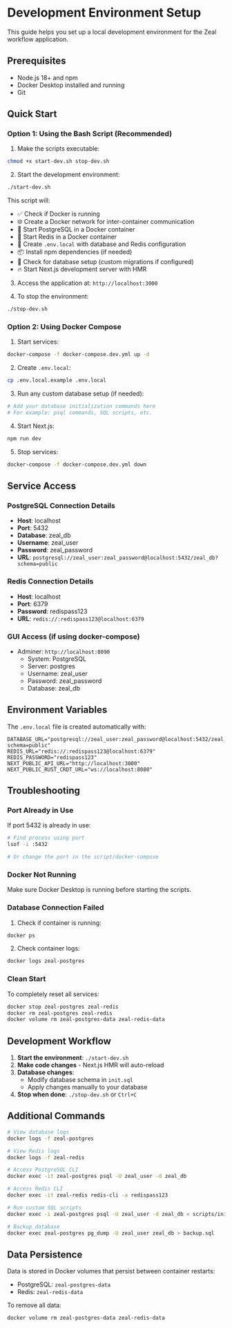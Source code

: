 # Development Environment Setup

This guide helps you set up a local development environment for the Zeal workflow application.

## Prerequisites

- Node.js 18+ and npm
- Docker Desktop installed and running
- Git

## Quick Start

### Option 1: Using the Bash Script (Recommended)

1. Make the scripts executable:
```bash
chmod +x start-dev.sh stop-dev.sh
```

2. Start the development environment:
```bash
./start-dev.sh
```

This script will:
- ✅ Check if Docker is running
- 🌐 Create a Docker network for inter-container communication
- 🐘 Start PostgreSQL in a Docker container
- 🔴 Start Redis in a Docker container
- 📝 Create `.env.local` with database and Redis configuration
- 📦 Install npm dependencies (if needed)
- 🔄 Check for database setup (custom migrations if configured)
- 🔥 Start Next.js development server with HMR

3. Access the application at: `http://localhost:3000`

4. To stop the environment:
```bash
./stop-dev.sh
```

### Option 2: Using Docker Compose

1. Start services:
```bash
docker-compose -f docker-compose.dev.yml up -d
```

2. Create `.env.local`:
```bash
cp .env.local.example .env.local
```

3. Run any custom database setup (if needed):
```bash
# Add your database initialization commands here
# For example: psql commands, SQL scripts, etc.
```

4. Start Next.js:
```bash
npm run dev
```

5. Stop services:
```bash
docker-compose -f docker-compose.dev.yml down
```

## Service Access

### PostgreSQL Connection Details
- **Host**: localhost
- **Port**: 5432
- **Database**: zeal_db
- **Username**: zeal_user
- **Password**: zeal_password
- **URL**: `postgresql://zeal_user:zeal_password@localhost:5432/zeal_db?schema=public`

### Redis Connection Details
- **Host**: localhost
- **Port**: 6379
- **Password**: redispass123
- **URL**: `redis://:redispass123@localhost:6379`

### GUI Access (if using docker-compose)
- Adminer: `http://localhost:8090`
  - System: PostgreSQL
  - Server: postgres
  - Username: zeal_user
  - Password: zeal_password
  - Database: zeal_db

## Environment Variables

The `.env.local` file is created automatically with:
```env
DATABASE_URL="postgresql://zeal_user:zeal_password@localhost:5432/zeal_db?schema=public"
REDIS_URL="redis://:redispass123@localhost:6379"
REDIS_PASSWORD="redispass123"
NEXT_PUBLIC_API_URL="http://localhost:3000"
NEXT_PUBLIC_RUST_CRDT_URL="ws://localhost:8080"
```

## Troubleshooting

### Port Already in Use
If port 5432 is already in use:
```bash
# Find process using port
lsof -i :5432

# Or change the port in the script/docker-compose
```

### Docker Not Running
Make sure Docker Desktop is running before starting the scripts.

### Database Connection Failed
1. Check if container is running:
```bash
docker ps
```

2. Check container logs:
```bash
docker logs zeal-postgres
```

### Clean Start
To completely reset all services:
```bash
docker stop zeal-postgres zeal-redis
docker rm zeal-postgres zeal-redis
docker volume rm zeal-postgres-data zeal-redis-data
```

## Development Workflow

1. **Start the environment**: `./start-dev.sh`
2. **Make code changes** - Next.js HMR will auto-reload
3. **Database changes**:
   - Modify database schema in `init.sql`
   - Apply changes manually to your database
4. **Stop when done**: `./stop-dev.sh` or `Ctrl+C`

## Additional Commands

```bash
# View database logs
docker logs -f zeal-postgres

# View Redis logs
docker logs -f zeal-redis

# Access PostgreSQL CLI
docker exec -it zeal-postgres psql -U zeal_user -d zeal_db

# Access Redis CLI
docker exec -it zeal-redis redis-cli -a redispass123

# Run custom SQL scripts
docker exec -i zeal-postgres psql -U zeal_user -d zeal_db < scripts/init.sql

# Backup database
docker exec zeal-postgres pg_dump -U zeal_user zeal_db > backup.sql
```

## Data Persistence

Data is stored in Docker volumes that persist between container restarts:
- PostgreSQL: `zeal-postgres-data`
- Redis: `zeal-redis-data`

To remove all data:
```bash
docker volume rm zeal-postgres-data zeal-redis-data
```